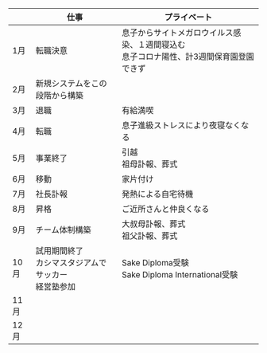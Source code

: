 |  | 仕事 | プライベート |
| - | - | - |
| 1月 | 転職決意 | 息子からサイトメガロウイルス感染、１週間寝込む<br>息子コロナ陽性、計3週間保育園登園できず |
| 2月 | 新規システムをこの段階から構築 |  |
| 3月 | 退職 | 有給満喫 |
| 4月 | 転職 | 息子進級ストレスにより夜寝なくなる |
| 5月 | 事業終了 | 引越<br>祖母訃報、葬式 |
| 6月 | 移動 | 家片付け |
| 7月 | 社長訃報 | 発熱による自宅待機 |
| 8月 | 昇格 | ご近所さんと仲良くなる |
| 9月 | チーム体制構築 | 大叔母訃報、葬式<br>祖父訃報、葬式 |
| 10月 | 試用期間終了<br>カシマスタジアムでサッカー<br>経営塾参加 | Sake Diploma受験<br>Sake Diploma International受験 |
| 11月 |  |  |
| 12月 |  |  |
